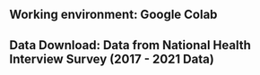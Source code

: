 ## Working environment: Google Colab

## Data Download: Data from National Health Interview Survey (2017 - 2021 Data)
